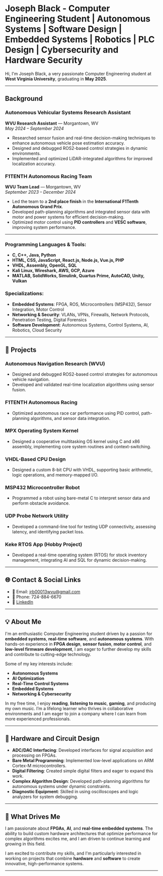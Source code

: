# Joseph Black - Computer Engineering Student | Autonomous Systems | Software Design | Embedded Systems | Robotics | PLC Design | Cybersecurity and Hardware Security

Hi, I'm Joseph Black, a very passionate Computer Engineering student at **West Virginia University**, graduating in **May 2025**.

---
## Background

### **Autonomous Vehicular Systems Research Assistant**  
**WVU Research Assistant** — Morgantown, WV  
*May 2024 – September 2024*  
- Researched sensor fusion and real-time decision-making techniques to enhance autonomous vehicle pose estimation accuracy.
- Designed and debugged ROS2-based control strategies in dynamic environments.
- Implemented and optimized LiDAR-integrated algorithms for improved localization accuracy.

### **F1TENTH Autonomous Racing Team**  
**WVU Team Lead** — Morgantown, WV  
*September 2023 – December 2024*  
- Led the team to a **2nd place finish** in the **International F1Tenth Autonomous Grand Prix**.
- Developed path-planning algorithms and integrated sensor data with motor and power systems for efficient decision-making.
- Optimized motor control using **PID controllers** and **VESC software**, improving system performance.

---

### **Programming Languages & Tools:**
- **C, C++, Java, Python**  
- **HTML, CSS, JavaScript, React.js, Node.js, Vue.js, PHP**  
- **VHDL, Assembly, OpenGL, SQL**  
- **Kali Linux, Wireshark, AWS, GCP, Azure**  
- **MATLAB, SolidWorks, Simulink, Quartus Prime, AutoCAD, Unity, Vulkan**

### **Specializations:**
- **Embedded Systems**: FPGA, ROS, Microcontrollers (MSP432), Sensor Integration, Motor Control  
- **Networking & Security**: VLANs, VPNs, Firewalls, Network Protocols, Penetration Testing, Digital Forensics  
- **Software Development**: Autonomous Systems, Control Systems, AI, Robotics, Cloud Security

---

## 🔧 Projects

### **Autonomous Navigation Research (WVU)**  
- Designed and debugged ROS2-based control strategies for autonomous vehicle navigation.  
- Developed and validated real-time localization algorithms using sensor fusion.

### **F1TENTH Autonomous Racing**  
- Optimized autonomous race car performance using PID control, path-planning algorithms, and sensor data integration.

### **MPX Operating System Kernel**  
- Designed a cooperative multitasking OS kernel using C and x86 assembly, implementing core system routines and context-switching.

### **VHDL-Based CPU Design**  
- Designed a custom 8-bit CPU with VHDL, supporting basic arithmetic, logic operations, and memory-mapped I/O.

### **MSP432 Microcontroller Robot**  
- Programmed a robot using bare-metal C to interpret sensor data and perform obstacle avoidance.

### **UDP Probe Network Utility**  
- Developed a command-line tool for testing UDP connectivity, assessing latency, and identifying packet loss.

### **Keke RTOS App (Hobby Project)**  
- Developed a real-time operating system (RTOS) for stock inventory management, integrating AI and SQL for dynamic decision-making.

---

## 🌐 Contact & Social Links
- 📧 Email: [jrb00013wvu@gmail.com](mailto:jrb00013wvu@gmail.com)  
- 📱 Phone: 724-884-6670  
- 🔗 [LinkedIn](https://www.linkedin.com/in/joseph-black-wvu)

---

## 💡 About Me

I'm an enthusiastic Computer Engineering student driven by a passion for **embedded systems**, **real-time software**, and **autonomous systems**. With hands-on experience in **FPGA design**, **sensor fusion**, **motor control**, and **low-level firmware development**, I am eager to further develop my skills and contribute to cutting-edge technology.

Some of my key interests include:
- **Autonomous Systems**  
- **AI Optimization**  
- **Real-Time Control Systems**  
- **Embedded Systems**  
- **Networking & Cybersecurity**

In my free time, I enjoy **reading**, **listening to music**, **gaming**, and producing my own music. I’m a lifelong learner who thrives in collaborative environments and I am eager to join a company where I can learn from more experienced professionals.

---

## 🔧 Hardware and Circuit Design

- **ADC/DAC Interfacing**: Developed interfaces for signal acquisition and processing on FPGAs.
- **Bare Metal Programming**: Implemented low-level applications on ARM Cortex-M microcontrollers.
- **Digital Filtering**: Created simple digital filters and eager to expand this work.
- **Complex Algorithm Design**: Developed path-planning algorithms for autonomous systems under dynamic constraints.
- **Diagnostic Equipment**: Skilled in using oscilloscopes and logic analyzers for system debugging.

---

## 🚀 What Drives Me

I am passionate about **FPGAs**, **AI**, and **real-time embedded systems**. The ability to build custom hardware architectures that optimize performance for complex algorithms excites me, and I am driven to continue learning and growing in this field.

I am excited to contribute my skills, and I'm particularly interested in working on projects that combine **hardware** and **software** to create innovative, high-performance systems.

---
